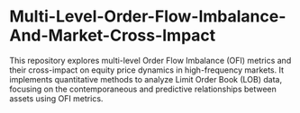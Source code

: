 # Multi-Level-Order-Flow-Imbalance-And-Market-Cross-Impact
This repository explores multi-level Order Flow Imbalance (OFI) metrics and their cross-impact on equity price dynamics in high-frequency markets. It implements quantitative methods to analyze Limit Order Book (LOB) data, focusing on the contemporaneous and predictive relationships between assets using OFI metrics.
